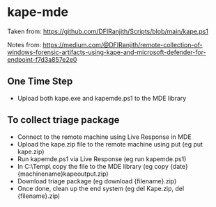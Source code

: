 # kape-mde

Taken from:  https://github.com/DFIRanjith/Scripts/blob/main/kape.ps1

Notes from:  https://medium.com/@DFIRanjith/remote-collection-of-windows-forensic-artifacts-using-kape-and-microsoft-defender-for-endpoint-f7d3a857e2e0


## One Time Step
- Upload both kape.exe and kapemde.ps1 to the MDE library

## To collect triage package
- Connect to the remote machine using Live Response in MDE
- Upload the kape.zip file to the remote machine using put (eg put kape.zip)
- Run kapemde.ps1 via Live Response (eg run kapemde.ps1)
- In C:\Temp\ copy the file to the MDE library (eg copy {date}{machinename}kapeoutput.zip)
- Download triage package (eg download {filename}.zip)
- Once done, clean up the end system (eg del Kape.zip, del {filename}.zip)
